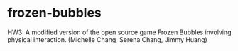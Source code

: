 # frozen-bubbles
HW3: A modified version of the open source game Frozen Bubbles involving physical interaction. (Michelle Chang, Serena Chang, Jimmy Huang)
